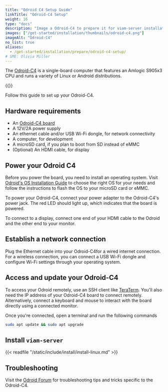 ```yaml
---
title: "Odroid C4 Setup Guide"
linkTitle: "Odroid-C4 Setup"
weight: 16
type: "docs"
description: "Image a Odroid-C4 to prepare it for viam-server installation."
images: ["/get-started/installation/thumbnails/odroid-c4.png"]
imageAlt: "Odroid-C4"
no_list: true
aliases:
  - /get-started/installation/prepare/odroid-c4-setup/
# SME: Olivia Miller
---
```


The [Odroid-C4](https://wiki.odroid.com/odroid-c4/odroid-c4#odroid-c4) is a single-board computer that features an Amlogic S905x3 CPU and runs a variety of Linux or Android distributions.

{{<imgproc src="get-started/installation/thumbnails/odroid-c4.png" alt="The Odroid-C4 single-board computer." resize="350x" declaredimensions=true >}}

Follow this guide to set up your Odroid-C4.

## Hardware requirements

- An [Odroid-C4 board](https://www.hardkernel.com/shop/odroid-c4/)
- A 12V/2A power supply
- An ethernet cable and/or USB Wi-Fi dongle, for network connectivity
- A computer, for development
- A microSD card, if you plan to boot from SD instead of eMMC
- (Optional) An HDMI cable, for display

## Power your Odroid C4

Before you power the board, you need to install an operating system.
Visit [Odroid's OS Installation Guide](https://wiki.odroid.com/getting_started/os_installation_guide#os_installation_guide) to choose the right OS for your needs and follow the instructions to flash the OS to your microSD card or eMMC.

To power your Odroid-C4, connect your power adapter to the Odroid-C4's power jack.
The red LED should light up, which indicates that the board is powered.

To connect to a display, connect one end of your HDMI cable to the Odroid and the other end to your monitor.

## Establish a network connection

Plug the Ethernet cable into your Odroid-C4for a wired internet connection.
For a wireless connection, you can connect a USB Wi-Fi dongle and configure Wi-Fi settings through your operating system.

## Access and update your Odroid-C4

To access your Odroid remotely, use an SSH client like [TeraTerm](https://teratermproject.github.io/index-en.html).
You'll also need the IP address of your Odroid-C4 board to connect remotely.
Alternatively, connect a keyboard and mouse to interact with the board directly using a connected monitor.

Once you're connected, open a terminal and run the following commands

```sh {class="command-line" data-prompt="$"}
sudo apt update && sudo apt upgrade
```

## Install `viam-server`

{{< readfile "/static/include/install/install-linux.md" >}}

## Troubleshooting

Visit the [Odroid Forum](https://forum.odroid.com/index.php) for troubleshooting tips and tricks specific to the Odroid-C4.
